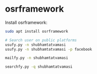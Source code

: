 # osrframework

Install osrframework:
```bash
sudo apt install osrframework
```


```bash
# Search user on public platforms
usufy.py -n shubhamtatvamasi
usufy.py -n shubhamtatvamasi -p facebook

mailfy.py -n shubhamtatvamasi

searchfy.py -q shubhamtatvamasi
```


